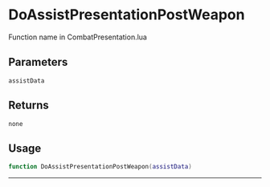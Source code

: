 # DoAssistPresentationPostWeapon
Function name in CombatPresentation.lua
## Parameters
`assistData`
## Returns
`none`
## Usage
```lua
function DoAssistPresentationPostWeapon(assistData)
```
---

